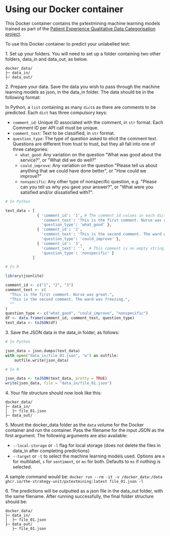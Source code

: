 # Using our Docker container

This Docker container contains the pxtextmining machine learning models trained as part of the [Patient Experience Qualitative Data Categorisation project](https://the-strategy-unit.github.io/PatientExperience-QDC/).

To use this Docker container to predict your unlabelled text:

1\. Set up your folders. You will need to set up a folder containing two other folders, data_in and data_out, as below.
```
docker_data/
├─ data_in/
├─ data_out/

```

2\. Prepare your data. Save the data you wish to pass through the machine learning models as json, in the data_in folder. The data should be in the following format:

In Python, a `list` containing as many `dict`s as there are comments to be predicted. Each `dict` has three compulsory keys:

  * `comment_id`: Unique ID associated with the comment, in `str` format. Each Comment ID per API call must be unique.
  * `comment_text`: Text to be classified, in `str` format.
  * `question_type`: The type of question asked to elicit the comment text. Questions are different from trust to trust, but they all fall into one of three categories:
       * `what_good`: Any variation on the question "What was good about the service?", or "What did we do well?"
       * `could_improve`: Any variation on the question "Please tell us about anything that we could have done better", or "How could we improve?"
       * `nonspecific`: Any other type of nonspecific question, e.g. "Please can you tell us why you gave your answer?", or "What were you satisfied and/or dissatisfied with?".

```python
# In Python

text_data = [
              { 'comment_id': '1', # The comment_id values in each dict must be unique.
                'comment_text': 'This is the first comment. Nurse was great.',
                'question_type': 'what_good' },
              { 'comment_id': '2',
                'comment_text': 'This is the second comment. The ward was freezing.',
                'question_type': 'could_improve' },
              { 'comment_id': '3',
                'comment_text': '',  # This comment is an empty string.
                'question_type': 'nonspecific' }
            ]

```

```R
# In R

library(jsonlite)

comment_id <- c("1", "2", "3")
comment_text <- c(
  "This is the first comment. Nurse was great.",
  "This is the second comment. The ward was freezing.",
  ""
)
question_type <- c("what_good", "could_improve", "nonspecific")
df <- data.frame(comment_id, comment_text, question_type)
text_data <- toJSON(df)
```

3\. Save the JSON data in the data_in folder, as follows:

```python
# In Python

json_data = json.dumps(text_data)
with open("data_in/file_01.json", "w") as outfile:
    outfile.write(json_data)
```

```R
# In R

json_data <- toJSON(text_data, pretty = TRUE)
write(json_data, file = "data_in/file_01.json")
```

4\. Your file structure should now look like this:

```
docker_data/
├─ data_in/
│  ├─ file_01.json
├─ data_out/
```

5\. Mount the docker_data folder as the `data` volume for the Docker container and run the container. Pass the filename for the input JSON as the first argument. The following arguments are also available:

   - `--local-storage` or `-l` flag for local storage (does not delete the files in data_in after completing predictions)
   - `--target` or `-t` to select the machine learning models used. Options are `m` for multilabel, `s` for `sentiment`, or `ms` for both. Defaults to `ms` if nothing is selected.

A sample command would be:
`docker run --rm -it -v /docker_data:/data ghcr.io/the-strategy-unit/pxtextmining:latest file_01.json -l `

6\. The predictions will be outputted as a json file in the data_out folder, with the same filename. After running successfully, the final folder structure should be:

```
docker_data/
├─ data_in/
│  ├─ file_01.json
├─ data_out/
   ├─ file_01.json
```
